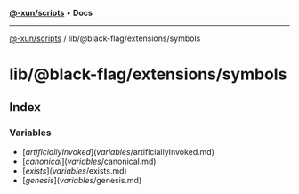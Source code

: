 [**@-xun/scripts**](../../../../README.md) • **Docs**

***

[@-xun/scripts](../../../../README.md) / lib/@black-flag/extensions/symbols

# lib/@black-flag/extensions/symbols

## Index

### Variables

- [$artificiallyInvoked](variables/$artificiallyInvoked.md)
- [$canonical](variables/$canonical.md)
- [$exists](variables/$exists.md)
- [$genesis](variables/$genesis.md)
